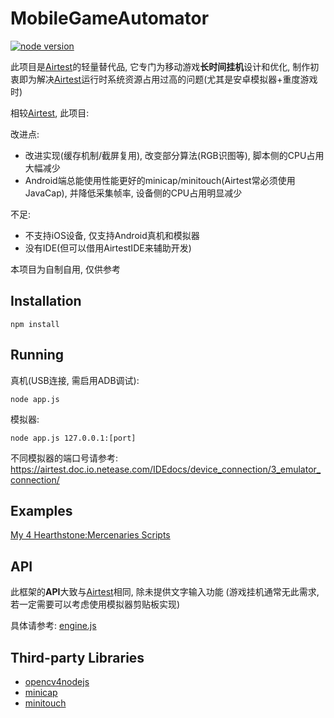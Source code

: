 # MobileGameAutomator
[![node version](https://img.shields.io/badge/node.js-%3E=_6-green.svg?style=flat)](http://nodejs.org/download/)

此项目是[Airtest](https://github.com/AirtestProject/Airtest)的轻量替代品, 它专门为移动游戏**长时间挂机**设计和优化, 制作初衷即为解决[Airtest](https://github.com/AirtestProject/Airtest)运行时系统资源占用过高的问题(尤其是安卓模拟器+重度游戏时)

相较[Airtest](https://github.com/AirtestProject/Airtest), 此项目:

改进点:
- 改进实现(缓存机制/截屏复用), 改变部分算法(RGB识图等), 脚本侧的CPU占用大幅减少
- Android端总能使用性能更好的minicap/minitouch(Airtest常必须使用JavaCap), 并降低采集帧率, 设备侧的CPU占用明显减少

不足:
- 不支持iOS设备, 仅支持Android真机和模拟器
- 没有IDE(但可以借用AirtestIDE来辅助开发)

本项目为自制自用, 仅供参考

## Installation
```
npm install
```
## Running
真机(USB连接, 需启用ADB调试):
```
node app.js
```
模拟器:
```
node app.js 127.0.0.1:[port]
```
不同模拟器的端口号请参考: https://airtest.doc.io.netease.com/IDEdocs/device_connection/3_emulator_connection/

## Examples
[My 4 Hearthstone:Mercenaries Scripts](https://github.com/re-esper/MobileGameAutomator/tree/main/examples)

## API
此框架的**API**大致与[Airtest](https://github.com/AirtestProject/Airtest)相同, 除未提供文字输入功能 (游戏挂机通常无此需求, 若一定需要可以考虑使用模拟器剪贴板实现)

具体请参考: [engine.js](https://github.com/re-esper/MobileGameAutomator/blob/main/engine/engine.js)

## Third-party Libraries
- [opencv4nodejs](https://github.com/justadudewhohacks/opencv4nodejs)
- [minicap](https://github.com/DeviceFarmer/minicap)
- [minitouch](https://github.com/DeviceFarmer/minitouch)







